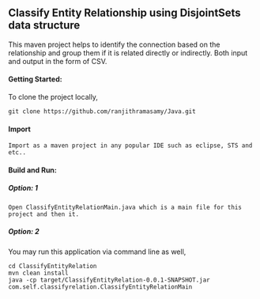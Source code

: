 <h2>Classify Entity Relationship using DisjointSets data structure</h2>
	This maven project helps to identify the connection based on the relationship and group them if it is related directly or indirectly. Both input and output in the form of CSV.<br/>
	
<h4>Getting Started:</h4>
	To clone the project locally,
	
	git clone https://github.com/ranjithramasamy/Java.git

<h4>Import</h4>

	Import as a maven project in any popular IDE such as eclipse, STS and etc..

<h4>Build and Run:</h4>
	
<h5>Option: 1</h5>

	Open ClassifyEntityRelationMain.java which is a main file for this project and then it.
	
<h5>Option: 2</h5>
	You may run this application via command line as well,
	
	cd ClassifyEntityRelation
	mvn clean install
	java -cp target/ClassifyEntityRelation-0.0.1-SNAPSHOT.jar com.self.classifyrelation.ClassifyEntityRelationMain